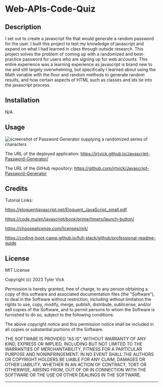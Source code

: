 # Web-APIs-Code-Quiz

## Description

I set out to create a javascript file that would generate a random password for the user. I built this project to test my knowledge of javascript and expand on what I had learned in class through outside research. This project solves the problem of coming up with a randomized and best-practice password for users who are signing up for web accounts. This entire experience was a learning experience as javascript is brand new to me and still largely overwhelming, but specifically I learned about using the Math variable with the floor and random methods to generate random results, and how certain aspects of HTML such as classes and ids tie into the javascript process.

## Installation

N/A

## Usage

![screenshot of Password Generator supplying a randomized series of characters](./assets/images/Screenshot%20for%20PW%20generator.png)

The URL of the deployed application: https://jrtvick.github.io/Javascript-Password-Generator/


The URL of the GitHub repository: https://github.com/jrtvick/Javascript-Password-Generator

## Credits

Tutorial Links:

https://eloquentjavascript.net/Eloquent_JavaScript_small.pdf

https://code.mu/en/javascript/book/prime/timers/launch-button/



https://choosealicense.com/licenses/mit/

https://coding-boot-camp.github.io/full-stack/github/professional-readme-guide

## License

MIT License

Copyright (c) 2023 Tyler Vick

Permission is hereby granted, free of charge, to any person obtaining a copy
of this software and associated documentation files (the "Software"), to deal
in the Software without restriction, including without limitation the rights
to use, copy, modify, merge, publish, distribute, sublicense, and/or sell
copies of the Software, and to permit persons to whom the Software is
furnished to do so, subject to the following conditions:

The above copyright notice and this permission notice shall be included in all
copies or substantial portions of the Software.

THE SOFTWARE IS PROVIDED "AS IS", WITHOUT WARRANTY OF ANY KIND, EXPRESS OR
IMPLIED, INCLUDING BUT NOT LIMITED TO THE WARRANTIES OF MERCHANTABILITY,
FITNESS FOR A PARTICULAR PURPOSE AND NONINFRINGEMENT. IN NO EVENT SHALL THE
AUTHORS OR COPYRIGHT HOLDERS BE LIABLE FOR ANY CLAIM, DAMAGES OR OTHER
LIABILITY, WHETHER IN AN ACTION OF CONTRACT, TORT OR OTHERWISE, ARISING FROM,
OUT OF OR IN CONNECTION WITH THE SOFTWARE OR THE USE OR OTHER DEALINGS IN THE
SOFTWARE.

---